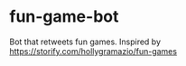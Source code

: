 # fun-game-bot
Bot that retweets fun games. Inspired by https://storify.com/hollygramazio/fun-games
